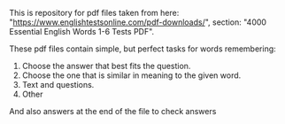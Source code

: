 This is repository for pdf files taken from here: 
    "https://www.englishtestsonline.com/pdf-downloads/", 
    section: "4000 Essential English Words 1-6 Tests PDF". 
    
These pdf files contain simple, but perfect tasks for words remembering:
  1. Choose the answer that best fits the question.
  2. Choose the one that is similar in meaning to the given word.
  3. Text and questions.
  4. Other
     
And also answers at the end of the file to check answers
